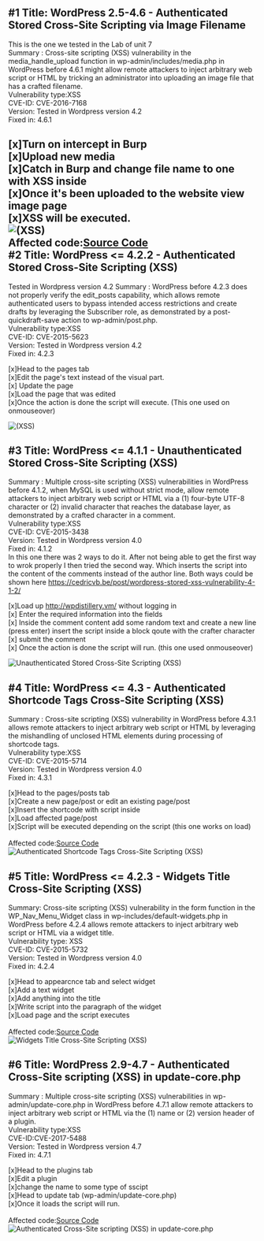 
#1 Title: WordPress 2.5-4.6 - Authenticated Stored Cross-Site Scripting via Image Filename
-
This is the one we tested in the Lab of unit 7 </br>
Summary : Cross-site scripting (XSS) vulnerability in the media_handle_upload function in wp-admin/includes/media.php in WordPress before 4.6.1 might allow remote attackers to inject arbitrary web script or HTML by tricking an administrator into uploading an image file that has a crafted filename. </br>
Vulnerability type:XSS  </br>
CVE-ID: CVE-2016-7168 </br>
Version: Tested in Wordpress version 4.2 </br>
Fixed in: 4.6.1  </br>

[x]Turn on intercept in Burp </br>
[x]Upload new media </br>
[x]Catch in Burp and change file name to one with XSS inside </br>
[x]Once it's been uploaded to the website view image page </br>
[x]XSS will be executed. </br>
<img src="Assignment8-Exploit1.gif" alt="(XSS)">
</br>Affected code:<a href="https://github.com/WordPress/WordPress/commit/c9e60dab176635d4bfaaf431c0ea891e4726d6e0">Source Code</a> </br>
#2 Title: WordPress <= 4.2.2 - Authenticated Stored Cross-Site Scripting (XSS)
-
Tested in Wordpress version 4.2
Summary : WordPress before 4.2.3 does not properly verify the edit_posts capability, which allows remote authenticated users to bypass intended access restrictions and create drafts by leveraging the Subscriber role, as demonstrated by a post-quickdraft-save action to wp-admin/post.php. </br>
Vulnerability type:XSS  </br>
CVE-ID: CVE-2015-5623 </br>
Version: Tested in Wordpress version 4.2 </br>
Fixed in: 4.2.3  </br>

[x]Head to the pages tab </br>
[x]Edit the page's text instead of the visual part. </br>
[x] Update the page</br>
[x]Load the page that was edited </br>
[x]Once the action is done the script will execute. (This one used on onmouseover) </br>

<img src="Assignment8-Exploit2.gif" alt=" (XSS)">

#3 Title: WordPress <= 4.1.1 - Unauthenticated Stored Cross-Site Scripting (XSS)
-
Summary : Multiple cross-site scripting (XSS) vulnerabilities in WordPress before 4.1.2, when MySQL is used without strict mode, allow remote attackers to inject arbitrary web script or HTML via a (1) four-byte UTF-8 character or (2) invalid character that reaches the database layer, as demonstrated by a crafted character in a comment. </br>
Vulnerability type:XSS  </br>
CVE-ID: CVE-2015-3438 </br>
Version: Tested in Wordpress version 4.0 </br>
Fixed in: 4.1.2 </br>
In this one there was 2 ways to do it. After not being able to get the first way to wrok properly I then tried the second way. Which inserts the script into the content of the comments instead of the author line. Both ways could be shown here https://cedricvb.be/post/wordpress-stored-xss-vulnerability-4-1-2/

[x]Load up http://wpdistillery.vm/ without logging in </br>
[x] Enter the required information into the fields </br>
[x] Inside the comment content add some random text and create a new line (press enter) insert the script inside a block qoute with the crafter character</br>
[x] submit the comment</br>
[x] Once the action is done the script will run. (this one used onmouseover) </br>

<img src="Assignment8-Exploit3.gif" alt="Unauthenticated Stored Cross-Site Scripting (XSS)">

#4 Title: WordPress <= 4.3 - Authenticated Shortcode Tags Cross-Site Scripting (XSS)
-
Summary : Cross-site scripting (XSS) vulnerability in WordPress before 4.3.1 allows remote attackers to inject arbitrary web script or HTML by leveraging the mishandling of unclosed HTML elements during processing of shortcode tags. </br>
Vulnerability type:XSS  </br>
CVE-ID: CVE-2015-5714 </br>
Version: Tested in Wordpress version 4.0 </br>
Fixed in: 4.3.1  </br>

[x]Head to the pages/posts tab </br>
[x]Create a new page/post or edit an existing page/post </br>
[x]Insert the shortcode with script inside </br>
[x]Load affected page/post</br>
[x]Script will be executed depending on the script (this one works on load) </br>
</br>Affected code:<a href="https://github.com/WordPress/WordPress/commit/f72b21af23da6b6d54208e5c1d65ececdaa109c8">Source Code</a> </br>
<img src="Assignment8-Exploit4.gif" alt="Authenticated Shortcode Tags Cross-Site Scripting (XSS)">

#5 Title: WordPress <= 4.2.3 - Widgets Title Cross-Site Scripting (XSS)
-
Summary: Cross-site scripting (XSS) vulnerability in the form function in the WP_Nav_Menu_Widget class in wp-includes/default-widgets.php in WordPress before 4.2.4 allows remote attackers to inject arbitrary web script or HTML via a widget title.  </br>
Vulnerability type: XSS  </br>
CVE-ID: CVE-2015-5732 </br>
Version: Tested in Wordpress version 4.0 </br>
Fixed in: 4.2.4  </br>

[x]Head to appearcnce tab and select widget </br>
[x]Add a text widget </br>
[x]Add anything into the title </br>
[x]Write script into the paragraph of the widget </br>
[x]Load page and the script executes </br>
</br>Affected code:<a href="https://core.trac.wordpress.org/changeset/33529">Source Code</a> </br>
<img src="Assignment8-Exploit5.gif" alt="Widgets Title Cross-Site Scripting (XSS)">

#6 Title: WordPress 2.9-4.7 - Authenticated Cross-Site scripting (XSS) in update-core.php
-
Summary : Multiple cross-site scripting (XSS) vulnerabilities in wp-admin/update-core.php in WordPress before 4.7.1 allow remote attackers to inject arbitrary web script or HTML via the (1) name or (2) version header of a plugin. </br>
Vulnerability type:XSS  </br>
CVE-ID:CVE-2017-5488  </br>
Version: Tested in Wordpress version 4.7  </br>
Fixed in: 4.7.1  </br>

[x]Head to the plugins tab </br>
[x]Edit a plugin </br>
[x]change the name to some type of sscipt </br>
[x]Head to update tab (wp-admin/update-core.php) </br>
[x]Once it loads the script will run. </br>
</br>Affected code:<a href="https://github.com/WordPress/WordPress/blob/c9ea1de1441bb3bda133bf72d513ca9de66566c2/wp-admin/update-core.php">Source Code</a> </br>
<img src="Assignment8-Exploit6.gif" alt="Authenticated Cross-Site scripting (XSS) in update-core.php">
